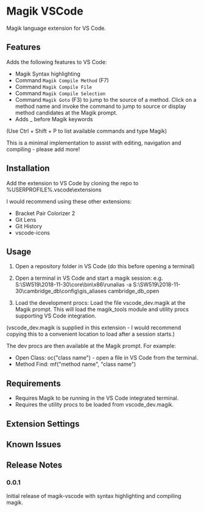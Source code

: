 # Magik VSCode

Magik language extension for VS Code.

## Features

Adds the following features to VS Code:
* Magik Syntax highlighting
* Command `Magik Compile Method` (F7)
* Command `Magik Compile File`
* Command `Magik Compile Selection`
* Command `Magik Goto` (F3) to jump to the source of a method. Click on a method name and invoke the command to jump to source or display method candidates at the Magik prompt.
* Adds _ before Magik keywords

(Use Ctrl + Shift + P to list available commands and type Magik)

This is a minimal implementation to assist with editing, navigation and compiling - please add more!

## Installation

Add the extension to VS Code by cloning the repo to %USERPROFILE%\.vscode\extensions

I would recommend using these other extensions:
* Bracket Pair Colorizer 2
* Git Lens
* Git History
* vscode-icons


## Usage

1. Open a repository folder in VS Code (do this before opening a terminal)

2. Open a terminal in VS Code and start a magik session:
e.g. S:\SW519\2018-11-30\core\bin\x86\runalias -a S:\SW519\2018-11-30\cambridge_db\config\gis_aliases cambridge_db_open

3. Load the development procs:
Load the file vscode_dev.magik at the Magik prompt.
This will load the magik_tools module and utility procs supporting VS Code integration.

(vscode_dev.magik is supplied in this extension - I would recommend copying this to a convenient location to load after a session starts.)

The dev procs are then available at the Magik prompt.
For example:
* Open Class: oc("class name") - open a file in VS Code from the terminal.
* Method Find: mf("method name", "class name")


## Requirements

* Requires Magik to be running in the VS Code integrated terminal.
* Requires the utility procs to be loaded from vscode_dev.magik.


## Extension Settings


## Known Issues


## Release Notes


### 0.0.1

Initial release of magik-vscode with syntax highlighting and compiling magik.

